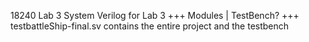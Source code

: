18240 Lab 3
System Verilog for Lab 3
+++ Modules | TestBench? +++
testbattleShip-final.sv contains the entire project and the testbench
